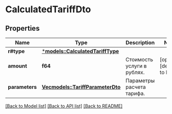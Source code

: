 # CalculatedTariffDto

## Properties
Name | Type | Description | Notes
------------ | ------------- | ------------- | -------------
**r#type** | [***models::CalculatedTariffType**](CalculatedTariffType.md) |  | 
**amount** | **f64** | Стоимость услуги в рублях. | [optional] [default to None]
**parameters** | [**Vec<models::TariffParameterDto>**](TariffParameterDTO.md) | Параметры расчета тарифа. | 

[[Back to Model list]](../README.md#documentation-for-models) [[Back to API list]](../README.md#documentation-for-api-endpoints) [[Back to README]](../README.md)


